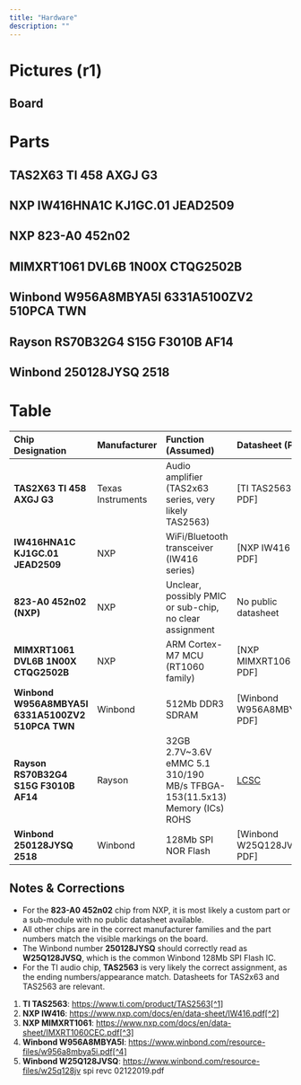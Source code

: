 ```yaml
---
title: "Hardware"
description: ""
---
```

# Pictures (r1)
## Board


# Parts

## TAS2X63 TI 458 AXGJ G3
## NXP IW416HNA1C KJ1GC.01 JEAD2509
## NXP 823-A0 452n02
## MIMXRT1061 DVL6B 1N00X CTQG2502B
## Winbond W956A8MBYA5I 6331A5100ZV2 510PCA TWN
## Rayson RS70B32G4 S15G F3010B AF14
## Winbond 250128JYSQ 2518

# Table

| Chip Designation | Manufacturer | Function (Assumed) | Datasheet (PDF) |
| :-- | :-- | :-- | :-- |
| **TAS2X63 TI 458 AXGJ G3** | Texas Instruments | Audio amplifier (TAS2x63 series, very likely TAS2563) | [TI TAS2563 PDF] |
| **IW416HNA1C KJ1GC.01 JEAD2509** | NXP | WiFi/Bluetooth transceiver (IW416 series) | [NXP IW416 PDF] |
| **823-A0 452n02 (NXP)** | NXP | Unclear, possibly PMIC or sub-chip, no clear assignment | No public datasheet |
| **MIMXRT1061 DVL6B 1N00X CTQG2502B** | NXP | ARM Cortex-M7 MCU (RT1060 family) | [NXP MIMXRT1061 PDF] |
| **Winbond W956A8MBYA5I 6331A5100ZV2 510PCA TWN** | Winbond | 512Mb DDR3 SDRAM | [Winbond W956A8MBYA5I PDF] |
| **Rayson RS70B32G4 S15G F3010B AF14** | Rayson | 32GB 2.7V~3.6V eMMC 5.1 310/190 MB/s TFBGA-153(11.5x13) Memory (ICs) ROHS | [LCSC](https://www.lcsc.com/datasheet/C22375657.pdf) |
| **Winbond 250128JYSQ 2518** | Winbond | 128Mb SPI NOR Flash | [Winbond W25Q128JVSQ PDF] |

## Notes \& Corrections

- For the **823-A0 452n02** chip from NXP, it is most likely a custom part or a sub-module with no public datasheet available.
- All other chips are in the correct manufacturer families and the part numbers match the visible markings on the board.
- The Winbond number **250128JYSQ** should correctly read as **W25Q128JVSQ**, which is the common Winbond 128Mb SPI Flash IC.
- For the TI audio chip, **TAS2563** is very likely the correct assignment, as the ending numbers/appearance match. Datasheets for TAS2x63 and TAS2563 are relevant.

1. **TI TAS2563**: https://www.ti.com/product/TAS2563[^1]
2. **NXP IW416**: https://www.nxp.com/docs/en/data-sheet/IW416.pdf[^2]
3. **NXP MIMXRT1061**: https://www.nxp.com/docs/en/data-sheet/IMXRT1060CEC.pdf[^3]
4. **Winbond W956A8MBYA5I**: https://www.winbond.com/resource-files/w956a8mbya5i.pdf[^4]
5. **Winbond W25Q128JVSQ**: https://www.winbond.com/resource-files/w25q128jv spi revc 02122019.pdf
